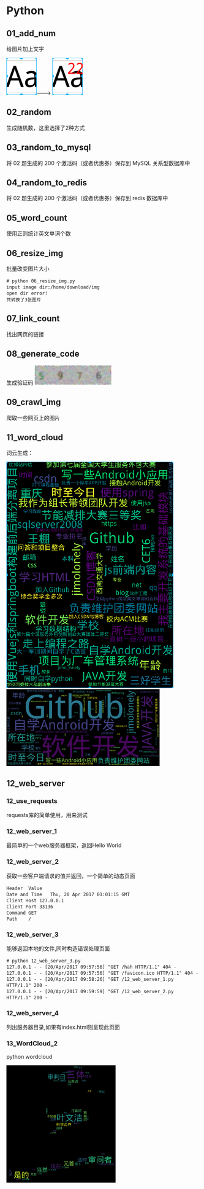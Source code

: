 # Python
## 01_add_num
给图片加上文字

![img](01_add_num/img.png?raw=true)---> ![result](01_add_num/re.png?raw=true)

## 02_random
生成随机数，这里选择了2种方式
## 03_random_to_mysql
将 02 题生成的 200 个激活码（或者优惠券）保存到 MySQL 关系型数据库中
## 04_random_to_redis
将 02 题生成的 200 个激活码（或者优惠券）保存到 redis 数据库中
## 05_word_count
使用正则统计英文单词个数
## 06_resize_img
批量改变图片大小
```
# python 06_resize_img.py
input image dir:/home/download/img
open dir error!
共转换了3张图片
```
## 07_link_count
找出网页的链接
## 08_generate_code
生成验证码
![code](08_generate_code/code.jpg?raw=true)
## 09_crawl_img
爬取一些网页上的图片
## 11_word_cloud
词云生成：

![wc2](11_word_cloud/wc2.png?raw=true)
![wc1](11_word_cloud/wc1.png?raw=true)
## 12_web_server
### 12_use_requests
requests库的简单使用，用来测试
### 12_web_server_1
最简单的一个web服务器框架，返回Hello World
### 12_web_server_2
获取一些客户端请求的值并返回，一个简单的动态页面
```shell
Header	Value
Date and Time	Thu, 20 Apr 2017 01:01:15 GMT
Client Host	127.0.0.1
Client Port	33136
Command	GET
Path	/
```
### 12_web_server_3
能够返回本地的文件,同时构造错误处理页面
```shell
# python 12_web_server_3.py
127.0.0.1 - - [20/Apr/2017 09:57:56] "GET /hah HTTP/1.1" 404 -
127.0.0.1 - - [20/Apr/2017 09:57:56] "GET /favicon.ico HTTP/1.1" 404 -
127.0.0.1 - - [20/Apr/2017 09:58:26] "GET /12_web_server_1.py HTTP/1.1" 200 -
127.0.0.1 - - [20/Apr/2017 09:59:59] "GET /12_web_server_2.py HTTP/1.1" 200 -
```
### 12_web_server_4
列出服务器目录,如果有index.html则呈现此页面

### 13_WordCloud_2
python wordcloud

![santi](13_word_cloud_2/santi.png)


